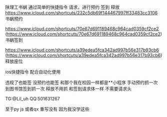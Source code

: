 # 
陕理工书蜗
通过简单的快捷指令 请求，进行预约 签到 释放
https://www.icloud.com/shortcuts/232c5db69f144467997ff33483cc3106
书蜗预约

https://www.icloud.com/shortcuts/70e67d691189468c964cad0359cf2ce2 (https://www.icloud.com/shortcuts/70e67d691189468c964cad0359cf2ce2)
书蜗签到

https://www.icloud.com/shortcuts/a39edea5fca342ad997b56e317b93cb6 (https://www.icloud.com/shortcuts/a39edea5fca342ad997b56e317b93cb6)
释放座位

ios快捷指令 配合自动化使用

违规了也能签 没预约也能签 
和那个我在校园一样都是**小程序
 手动预约抓一次 到图书馆签到抓一次 释放不用抓 和签到请求体一样 
不需要请求头

TG:@Lil_uh
QQ:501631267

至于py js 或者qx 重写没有 因为我没学这些
